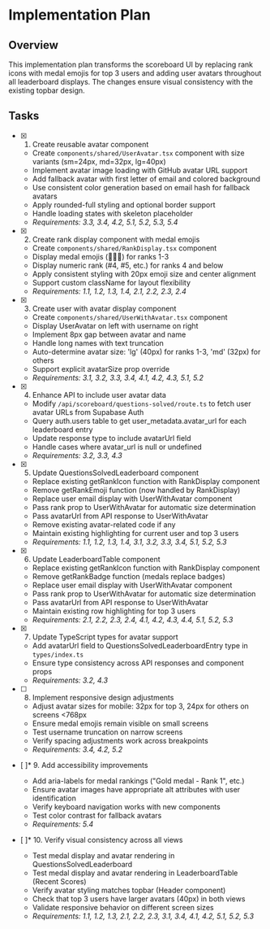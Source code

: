 # Implementation Plan

## Overview
This implementation plan transforms the scoreboard UI by replacing rank icons with medal emojis for top 3 users and adding user avatars throughout all leaderboard displays. The changes ensure visual consistency with the existing topbar design.

## Tasks

- [x] 1. Create reusable avatar component
  - Create `components/shared/UserAvatar.tsx` component with size variants (sm=24px, md=32px, lg=40px)
  - Implement avatar image loading with GitHub avatar URL support
  - Add fallback avatar with first letter of email and colored background
  - Use consistent color generation based on email hash for fallback avatars
  - Apply rounded-full styling and optional border support
  - Handle loading states with skeleton placeholder
  - _Requirements: 3.3, 3.4, 4.2, 5.1, 5.2, 5.3, 5.4_

- [x] 2. Create rank display component with medal emojis
  - Create `components/shared/RankDisplay.tsx` component
  - Display medal emojis (🥇🥈🥉) for ranks 1-3
  - Display numeric rank (#4, #5, etc.) for ranks 4 and below
  - Apply consistent styling with 20px emoji size and center alignment
  - Support custom className for layout flexibility
  - _Requirements: 1.1, 1.2, 1.3, 1.4, 2.1, 2.2, 2.3, 2.4_

- [x] 3. Create user with avatar display component
  - Create `components/shared/UserWithAvatar.tsx` component
  - Display UserAvatar on left with username on right
  - Implement 8px gap between avatar and name
  - Handle long names with text truncation
  - Auto-determine avatar size: 'lg' (40px) for ranks 1-3, 'md' (32px) for others
  - Support explicit avatarSize prop override
  - _Requirements: 3.1, 3.2, 3.3, 3.4, 4.1, 4.2, 4.3, 5.1, 5.2_

- [x] 4. Enhance API to include user avatar data
  - Modify `/api/scoreboard/questions-solved/route.ts` to fetch user avatar URLs from Supabase Auth
  - Query auth.users table to get user_metadata.avatar_url for each leaderboard entry
  - Update response type to include avatarUrl field
  - Handle cases where avatar_url is null or undefined
  - _Requirements: 3.2, 3.3, 4.3_

- [x] 5. Update QuestionsSolvedLeaderboard component
  - Replace existing getRankIcon function with RankDisplay component
  - Remove getRankEmoji function (now handled by RankDisplay)
  - Replace user email display with UserWithAvatar component
  - Pass rank prop to UserWithAvatar for automatic size determination
  - Pass avatarUrl from API response to UserWithAvatar
  - Remove existing avatar-related code if any
  - Maintain existing highlighting for current user and top 3 users
  - _Requirements: 1.1, 1.2, 1.3, 1.4, 3.1, 3.2, 3.3, 3.4, 5.1, 5.2, 5.3_

- [x] 6. Update LeaderboardTable component
  - Replace existing getRankIcon function with RankDisplay component
  - Remove getRankBadge function (medals replace badges)
  - Replace user email display with UserWithAvatar component
  - Pass rank prop to UserWithAvatar for automatic size determination
  - Pass avatarUrl from API response to UserWithAvatar
  - Maintain existing row highlighting for top 3 users
  - _Requirements: 2.1, 2.2, 2.3, 2.4, 4.1, 4.2, 4.3, 4.4, 5.1, 5.2, 5.3_

- [x] 7. Update TypeScript types for avatar support
  - Add avatarUrl field to QuestionsSolvedLeaderboardEntry type in `types/index.ts`
  - Ensure type consistency across API responses and component props
  - _Requirements: 3.2, 4.3_

- [ ] 8. Implement responsive design adjustments
  - Adjust avatar sizes for mobile: 32px for top 3, 24px for others on screens <768px
  - Ensure medal emojis remain visible on small screens
  - Test username truncation on narrow screens
  - Verify spacing adjustments work across breakpoints
  - _Requirements: 3.4, 4.2, 5.2_

- [ ]* 9. Add accessibility improvements
  - Add aria-labels for medal rankings ("Gold medal - Rank 1", etc.)
  - Ensure avatar images have appropriate alt attributes with user identification
  - Verify keyboard navigation works with new components
  - Test color contrast for fallback avatars
  - _Requirements: 5.4_

- [ ]* 10. Verify visual consistency across all views
  - Test medal display and avatar rendering in QuestionsSolvedLeaderboard
  - Test medal display and avatar rendering in LeaderboardTable (Recent Scores)
  - Verify avatar styling matches topbar (Header component)
  - Check that top 3 users have larger avatars (40px) in both views
  - Validate responsive behavior on different screen sizes
  - _Requirements: 1.1, 1.2, 1.3, 2.1, 2.2, 2.3, 3.1, 3.4, 4.1, 4.2, 5.1, 5.2, 5.3_
